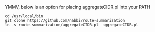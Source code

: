 YMMV, below is an option for placing aggregateCIDR.pl into your PATH

```
cd /usr/local/bin
git clone https://github.com/nabbi/route-summarization
ln -s route-summarization/aggregateCIDR.pl  aggregateCIDR.pl
```

